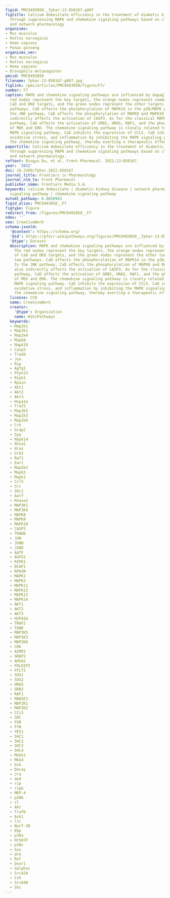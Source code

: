 ```yaml
---
figid: PMC9493050__fphar-13-850167-g007
figtitle: Calcium dobesilate efficiency in the treatment of diabetic kidney disease
  through suppressing MAPK and chemokine signaling pathways based on clinical evaluation
  and network pharmacology
organisms:
- Mus musculus
- Rattus norvegicus
- Homo sapiens
- Panax ginseng
organisms_ner:
- Mus musculus
- Rattus norvegicus
- Homo sapiens
- Drosophila melanogaster
pmcid: PMC9493050
filename: fphar-13-850167-g007.jpg
figlink: /pmc/articles/PMC9493050/figure/F7/
number: F7
caption: MAPK and chemokine signaling pathways are influenced by dapagliflozin. The
  red nodes represent the key targets, the orange nodes represent common targets of
  CaD and DKD targets, and the green nodes represent the other targets of these two
  pathways. CaD affects the phosphorylation of MAPK14 in the p38/MAPK pathway. In
  the JNK pathway, CaD affects the phosphorylation of MAPK8 and MAPK10 and it also
  indirectly affects the activation of CASP3. As for the classical MAPK signaling
  pathway, CaD affects the activation of GRB2, HRAS, RAF1, and the phosphorylation
  of MEK and ERK. The chemokine signaling pathway is closely related to the classical
  MAPK signaling pathway. CaD inhibits the expression of CCL5. CaD inhibits apoptosis,
  oxidative stress, and inflammation by inhibiting the MAPK signaling pathway and
  the chemokine signaling pathway, thereby exerting a therapeutic effect on DKD.
papertitle: Calcium dobesilate efficiency in the treatment of diabetic kidney disease
  through suppressing MAPK and chemokine signaling pathways based on clinical evaluation
  and network pharmacology.
reftext: Bingyu Du, et al. Front Pharmacol. 2022;13:850167.
year: '2022'
doi: 10.3389/fphar.2022.850167
journal_title: Frontiers in Pharmacology
journal_nlm_ta: Front Pharmacol
publisher_name: Frontiers Media S.A.
keywords: calcium dobesilate | diabetic kidney disease | network pharmacology | MAPK
  signaling pathway | chemokine signaling pathway
automl_pathway: 0.8850963
figid_alias: PMC9493050__F7
figtype: Figure
redirect_from: /figures/PMC9493050__F7
ndex: ''
seo: CreativeWork
schema-jsonld:
  '@context': https://schema.org/
  '@id': https://pfocr.wikipathways.org/figures/PMC9493050__fphar-13-850167-g007.html
  '@type': Dataset
  description: MAPK and chemokine signaling pathways are influenced by dapagliflozin.
    The red nodes represent the key targets, the orange nodes represent common targets
    of CaD and DKD targets, and the green nodes represent the other targets of these
    two pathways. CaD affects the phosphorylation of MAPK14 in the p38/MAPK pathway.
    In the JNK pathway, CaD affects the phosphorylation of MAPK8 and MAPK10 and it
    also indirectly affects the activation of CASP3. As for the classical MAPK signaling
    pathway, CaD affects the activation of GRB2, HRAS, RAF1, and the phosphorylation
    of MEK and ERK. The chemokine signaling pathway is closely related to the classical
    MAPK signaling pathway. CaD inhibits the expression of CCL5. CaD inhibits apoptosis,
    oxidative stress, and inflammation by inhibiting the MAPK signaling pathway and
    the chemokine signaling pathway, thereby exerting a therapeutic effect on DKD.
  license: CC0
  name: CreativeWork
  creator:
    '@type': Organization
    name: WikiPathways
  keywords:
  - Map2k1
  - Map3k1
  - Map2k4
  - Mapk8
  - Mapk10
  - Casp3
  - Tradd
  - Jun
  - Rip
  - Agfg1
  - Ptpn13
  - Ripk1
  - Rpain
  - Akt1
  - Akt2
  - Akt3
  - Hspa1a
  - Traf2
  - Map3k5
  - Map2k3
  - Map2k6
  - Crk
  - Grap2
  - Syp
  - Mapk14
  - Ahsa1
  - Hras
  - Grb2
  - Raf1
  - Ear1
  - Map2k2
  - Mapk3
  - Mapk1
  - Ccl5
  - Src
  - Shc1
  - Aatf
  - Rnase2
  - MAP3K1
  - MAP2K4
  - MAPK8
  - MAPK9
  - MAPK10
  - CASP3
  - TRADD
  - JUN
  - JUNB
  - JUND
  - AATF
  - AGFG1
  - RIPK1
  - DCAF1
  - RPAIN
  - MAPK1
  - MAPK3
  - MAPK11
  - MAPK12
  - MAPK13
  - MAPK14
  - AKT1
  - AKT2
  - AKT3
  - HSPA1A
  - TRAF2
  - TANK
  - MAP3K5
  - MAP2K3
  - MAP2K6
  - CRK
  - AIMP2
  - GRAP2
  - AHSA1
  - POLDIP2
  - XYLT2
  - SOS1
  - SOS2
  - HRAS
  - GRB2
  - RAF1
  - RNASE3
  - MAP2K1
  - MAP2K2
  - CCL5
  - SRC
  - FGR
  - FYN
  - YES1
  - SHC1
  - SHC2
  - SHC3
  - SHC4
  - Mekk1
  - Mkk4
  - bsk
  - Decay
  - Jra
  - ded
  - rip
  - ripp
  - MKP-4
  - p38b
  - rl
  - Akt
  - Traf6
  - Ask1
  - lic
  - Nurf-38
  - Ebp
  - p38a
  - Hrb87F
  - p38c
  - Sos
  - drk
  - Raf
  - Dsor1
  - Galphai
  - Src42A
  - Csk
  - Src64B
  - Shc
---
```

